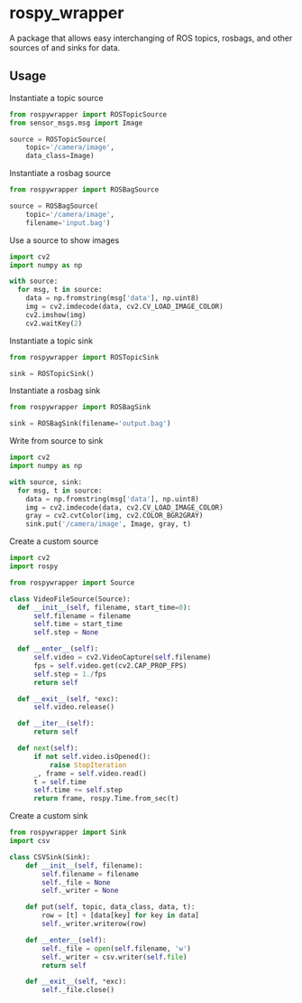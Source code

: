 # rospy_wrapper

A package that allows easy interchanging of ROS topics, rosbags, and other sources of and sinks for data.

## Usage
Instantiate a topic source
```python
from rospywrapper import ROSTopicSource
from sensor_msgs.msg import Image

source = ROSTopicSource(
    topic='/camera/image',
    data_class=Image)
```
Instantiate a rosbag source
```python
from rospywrapper import ROSBagSource

source = ROSBagSource(
    topic='/camera/image',
    filename='input.bag')
```
Use a source to show images
```python
import cv2
import numpy as np

with source:
  for msg, t in source:
    data = np.fromstring(msg['data'], np.uint8)
    img = cv2.imdecode(data, cv2.CV_LOAD_IMAGE_COLOR)
    cv2.imshow(img)
    cv2.waitKey(2)
```
Instantiate a topic sink
```python
from rospywrapper import ROSTopicSink

sink = ROSTopicSink()
```
Instantiate a rosbag sink
```python
from rospywrapper import ROSBagSink

sink = ROSBagSink(filename='output.bag')
```
Write from source to sink
```python
import cv2
import numpy as np

with source, sink:
  for msg, t in source:
    data = np.fromstring(msg['data'], np.uint8)
    img = cv2.imdecode(data, cv2.CV_LOAD_IMAGE_COLOR)
    gray = cv2.cvtColor(img, cv2.COLOR_BGR2GRAY)
    sink.put('/camera/image', Image, gray, t)
```
Create a custom source
```python
import cv2
import rospy

from rospywrapper import Source

class VideoFileSource(Source):
  def __init__(self, filename, start_time=0):
      self.filename = filename
      self.time = start_time
      self.step = None

  def __enter__(self):
      self.video = cv2.VideoCapture(self.filename)
      fps = self.video.get(cv2.CAP_PROP_FPS)
      self.step = 1./fps
      return self

  def __exit__(self, *exc):
      self.video.release()

  def __iter__(self):
      return self

  def next(self):
      if not self.video.isOpened():
          raise StopIteration
      _, frame = self.video.read()
      t = self.time
      self.time += self.step
      return frame, rospy.Time.from_sec(t)
```
Create a custom sink
```python
from rospywrapper import Sink
import csv

class CSVSink(Sink):
    def __init__(self, filename):
        self.filename = filename
        self._file = None
        self._writer = None

    def put(self, topic, data_class, data, t):
        row = [t] + [data[key] for key in data]
        self._writer.writerow(row)

    def __enter__(self):
        self._file = open(self.filename, 'w')
        self._writer = csv.writer(self.file)
        return self

    def __exit__(self, *exc):
        self._file.close()
```

